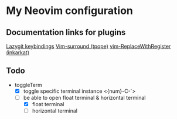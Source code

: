 # My Neovim configuration

## Documentation links for plugins

[Lazygit keybindings](https://github.com/jesseduffield/lazygit/blob/master/docs/keybindings/Keybindings_en.md)
[Vim-surround (tpope)](https://github.com/tpope/vim-surround)
[vim-ReplaceWithRegister (inkarkat)](https://github.com/inkarkat/vim-ReplaceWithRegister)

## Todo

- toggleTerm
  - [x] toggle specific terminal instance <{num}-C-`>
  - [ ] be able to open float terminal & horizontal terminal
    - [x] float terminal
    - [ ] horizontal terminal
